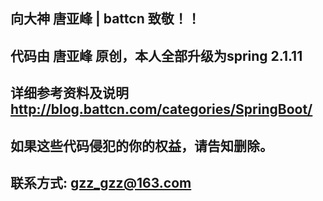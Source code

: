 ## 向大神 唐亚峰 | battcn 致敬！！
## 代码由 唐亚峰 原创，本人全部升级为spring 2.1.11
## 详细参考资料及说明 http://blog.battcn.com/categories/SpringBoot/
## 如果这些代码侵犯的你的权益，请告知删除。
## 联系方式: gzz_gzz@163.com


 



